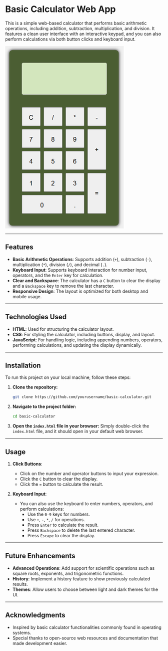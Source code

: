 # Basic Calculator Web App

This is a simple web-based calculator that performs basic arithmetic operations, including addition, subtraction, multiplication, and division. It features a clean user interface with an interactive keypad, and you can also perform calculations via both button clicks and keyboard input.

![Calculator Screenshot](/image.png)

---

## Features

- **Basic Arithmetic Operations**: Supports addition (`+`), subtraction (`-`), multiplication (`*`), division (`/`), and decimal (`.`).
- **Keyboard Input**: Supports keyboard interaction for number input, operators, and the `Enter` key for calculation.
- **Clear and Backspace**: The calculator has a `C` button to clear the display and a `Backspace` key to remove the last character.
- **Responsive Design**: The layout is optimized for both desktop and mobile usage.

---

## Technologies Used

- **HTML**: Used for structuring the calculator layout.
- **CSS**: For styling the calculator, including buttons, display, and layout.
- **JavaScript**: For handling logic, including appending numbers, operators, performing calculations, and updating the display dynamically.

---

## Installation

To run this project on your local machine, follow these steps:

1. **Clone the repository:**
    ```bash
    git clone https://github.com/yourusername/basic-calculator.git
    ```

2. **Navigate to the project folder:**
    ```bash
    cd basic-calculator
    ```

3. **Open the `index.html` file in your browser:**
    Simply double-click the `index.html` file, and it should open in your default web browser.

---

## Usage

1. **Click Buttons**: 
   - Click on the number and operator buttons to input your expression.
   - Click the `C` button to clear the display.
   - Click the `=` button to calculate the result.
   
2. **Keyboard Input**: 
   - You can also use the keyboard to enter numbers, operators, and perform calculations:
     - Use the `0-9` keys for numbers.
     - Use `+`, `-`, `*`, `/` for operations.
     - Press `Enter` to calculate the result.
     - Press `Backspace` to delete the last entered character.
     - Press `Escape` to clear the display.

---


## Future Enhancements

- **Advanced Operations**: Add support for scientific operations such as square roots, exponents, and trigonometric functions.
- **History**: Implement a history feature to show previously calculated results.
- **Themes**: Allow users to choose between light and dark themes for the UI.

---

## Acknowledgments

- Inspired by basic calculator functionalities commonly found in operating systems.
- Special thanks to open-source web resources and documentation that made development easier.
